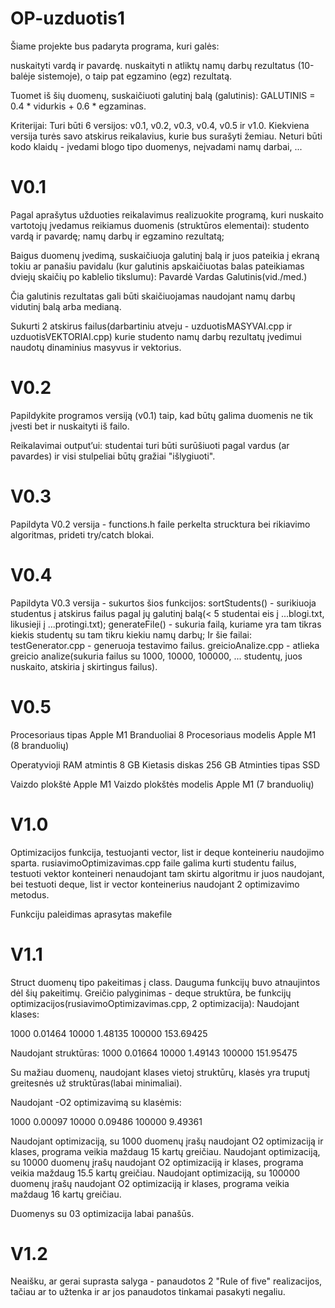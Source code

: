 # OP-uzduotis1
Šiame projekte bus padaryta programa, kuri galės:

nuskaityti vardą ir pavardę.
nuskaityti n atliktų namų darbų rezultatus (10-balėje sistemoje), o taip pat egzamino (egz) rezultatą.

Tuomet iš šių duomenų, suskaičiuoti galutinį balą (galutinis):
GALUTINIS = 0.4 * vidurkis + 0.6 * egzaminas.

Kriterijai:
    Turi būti 6 versijos: v0.1, v0.2, v0.3, v0.4, v0.5 ir v1.0. Kiekviena versija turės savo atskirus reikalavius, kurie bus surašyti žemiau.
    Neturi būti kodo klaidų - įvedami blogo tipo duomenys, neįvadami namų darbai, ...





# V0.1
Pagal aprašytus užduoties reikalavimus realizuokite programą, kuri nuskaito vartotojų įvedamus reikiamus duomenis (struktūros elementai):
    studento vardą ir pavardę;
    namų darbų ir egzamino rezultatą;

Baigus duomenų įvedimą, suskaičiuoja galutinį balą ir juos pateikia į ekraną tokiu ar panašiu pavidalu (kur galutinis apskaičiuotas balas pateikiamas dviejų skaičių po kablelio tikslumu):
Pavardė     Vardas      Galutinis(vid./med.)

Čia galutinis rezultatas gali būti skaičiuojamas naudojant namų darbų vidutinį balą arba medianą.

Sukurti 2 atskirus failus(darbartiniu atveju - uzduotisMASYVAI.cpp ir uzduotisVEKTORIAI.cpp) kurie studento namų darbų rezultatų įvedimui naudotų dinaminius masyvus ir vektorius.

# V0.2
Papildykite programos versiją (v0.1) taip, kad būtų galima duomenis ne tik įvesti bet ir nuskaityti iš failo.

Reikalavimai output’ui: studentai turi būti surūšiuoti pagal vardus (ar pavardes) ir visi stulpeliai būtų gražiai "išlygiuoti".

# V0.3
Papildyta V0.2 versija - functions.h faile perkelta strucktura bei rikiavimo algoritmas, prideti try/catch blokai.

# V0.4
Papildyta V0.3 versija - sukurtos šios funkcijos:
    sortStudents() - surikiuoja studentus į atskirus failus pagal jų galutinį balą(< 5 studentai eis į ...blogi.txt, likusieji į ...protingi.txt);
    generateFile() - sukuria failą, kuriame yra tam tikras kiekis studentų su tam tikru kiekiu namų darbų;
Ir šie failai:
    testGenerator.cpp - generuoja testavimo failus.
    greicioAnalize.cpp - atlieka greicio analize(sukuria failus su 1000, 10000, 100000, ... studentų, juos nuskaito, atskiria į skirtingus failus).

# V0.5
Procesoriaus tipas	        Apple M1
Branduoliai	                8
Procesoriaus modelis	    Apple M1 (8 branduolių)

Operatyvioji RAM atmintis	8 GB
Kietasis diskas	            256 GB
Atminties tipas	            SSD

Vaizdo plokštė	            Apple M1
Vaizdo plokštės modelis	    Apple M1 (7 branduolių)

# V1.0
Optimizacijos funkcija, testuojanti vector, list ir deque konteineriu naudojimo sparta.
rusiavimoOptimizavimas.cpp faile galima kurti studentu failus, testuoti vektor konteineri nenaudojant tam skirtu algoritmu ir juos naudojant, bei testuoti deque, list ir vector konteinerius naudojant 2 optimizavimo metodus.

Funkciju paleidimas aprasytas makefile

# V1.1
Struct duomenų tipo pakeitimas į class.
Dauguma funkcijų buvo atnaujintos dėl šių pakeitimų.
Greičio palyginimas - deque struktūra, be funkcijų optimizacijos(rusiavimoOptimizavimas.cpp, 2 optimizacija):
Naudojant klases:

1000        0.01464
10000       1.48135
100000    153.69425

Naudojant struktūras:
1000        0.01664
10000       1.49143
100000    151.95475

Su mažiau duomenų, naudojant klases vietoj struktūrų, klasės yra truputį greitesnės už struktūras(labai minimaliai).

Naudojant -O2 optimizavimą su klasėmis: 

1000        0.00097
10000       0.09486
100000      9.49361

Naudojant optimizaciją, su 1000 duomenų įrašų naudojant O2 optimizaciją ir klases, programa veikia maždaug 15 kartų greičiau.
Naudojant optimizaciją, su 10000 duomenų įrašų naudojant O2 optimizaciją ir klases, programa veikia maždaug 15.5 kartų greičiau.
Naudojant optimizaciją, su 100000 duomenų įrašų naudojant O2 optimizaciją ir klases, programa veikia maždaug 16 kartų greičiau.

Duomenys su 03 optimizacija labai panašūs.


# V1.2
Neaišku, ar gerai suprasta salyga - panaudotos 2 "Rule of five" realizacijos, tačiau ar to užtenka ir ar jos panaudotos tinkamai pasakyti negaliu.
